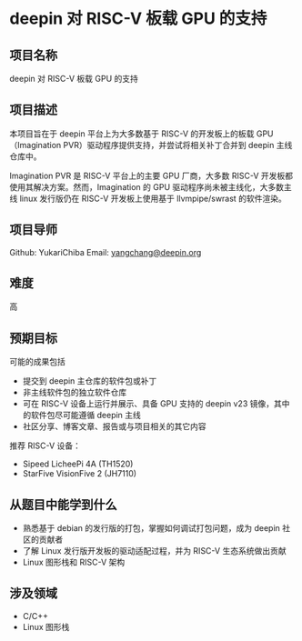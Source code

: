 # deepin 对 RISC-V 板载 GPU 的支持

## 项目名称

deepin 对 RISC-V 板载 GPU 的支持

## 项目描述

本项目旨在于 deepin 平台上为大多数基于 RISC-V 的开发板上的板载 GPU（Imagination PVR）驱动程序提供支持，并尝试将相关补丁合并到 deepin 主线仓库中。

Imagination PVR 是 RISC-V 平台上的主要 GPU 厂商，大多数 RISC-V 开发板都使用其解决方案。然而，Imagination 的 GPU 驱动程序尚未被主线化，大多数主线 linux 发行版仍在 RISC-V 开发板上使用基于 llvmpipe/swrast 的软件渲染。

## 项目导师

Github: YukariChiba
Email: yangchang@deepin.org

## 难度

高

## 预期目标

可能的成果包括

- 提交到 deepin 主仓库的软件包或补丁
- 非主线软件包的独立软件仓库
- 可在 RISC-V 设备上运行并展示、具备 GPU 支持的 deepin v23 镜像，其中的软件包尽可能遵循 deepin 主线
- 社区分享、博客文章、报告或与项目相关的其它内容

推荐 RISC-V 设备：

- Sipeed LicheePi 4A (TH1520)
- StarFive VisionFive 2 (JH7110)

## 从题目中能学到什么

- 熟悉基于 debian 的发行版的打包，掌握如何调试打包问题，成为 deepin 社区的贡献者
- 了解 Linux 发行版开发板的驱动适配过程，并为 RISC-V 生态系统做出贡献
- Linux 图形栈和 RISC-V 架构

## 涉及领域

- C/C++
- Linux 图形栈
